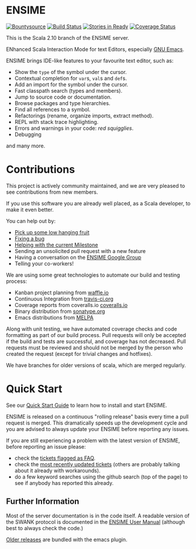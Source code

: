 # ENSIME

[![Bountysource](https://www.bountysource.com/badge/tracker?tracker_id=239449)](https://www.bountysource.com/trackers/239449-ensime?utm_source=239449&utm_medium=shield&utm_campaign=TRACKER_BADGE)
[![Build Status](https://travis-ci.org/ensime/ensime-server.svg?branch=scala-2.9)](https://travis-ci.org/ensime/ensime-server)
[![Stories in Ready](https://badge.waffle.io/ensime/ensime-server.png?label=Low+Hanging+Fruit)](https://waffle.io/ensime/ensime-server)
[![Coverage Status](https://coveralls.io/repos/ensime/ensime-server/badge.png)](https://coveralls.io/r/ensime/ensime-server)

This is the Scala 2.10 branch of the ENSIME server.

ENhanced Scala Interaction Mode for text Editors, especially [GNU Emacs](http://www.gnu.org/software/emacs/).

ENSIME brings IDE-like features to your favourite text editor, such as:

- Show the `type` of the symbol under the cursor.
- Contextual completion for `var`s, `val`s and `def`s.
- Add an import for the symbol under the cursor.
- Fast classpath search (types and members).
- Jump to source code or documentation.
- Browse packages and type hierarchies.
- Find all references to a symbol.
- Refactorings (rename, organize imports, extract method).
- REPL with stack trace highlighting.
- Errors and warnings in your code: *red squigglies*.
- Debugging

and many more.


# Contributions

This project is actively community maintained, and we are very pleased
to see contributions from new members.

If you use this software you are already well placed, as a Scala
developer, to make it even better.

You can help out by:

<!--* [Triaging our open tickets](http://codetriage.com/ensime/ensime-server)-->

* [Pick up some low hanging fruit](https://github.com/ensime/ensime-server/issues?labels=Low+Hanging+Fruit)
* [Fixing a bug](http://github.com/ensime/ensime-server/issues?labels=Bug)
* [Helping with the current Milestone](http://github.com/ensime/ensime-server/issues/milestones)
* Sending an unsolicited pull request with a new feature
* Having a conversation on the [ENSIME Google Group](https://groups.google.com/forum/#!forum/ensime)
* Telling your co-workers!

We are using some great technologies to automate our build and testing process:

* Kanban project planning from [waffle.io](https://waffle.io/ensime/ensime-server)
* Continuous Integration from [travis-ci.org](https://travis-ci.org/ensime/ensime-server)
* Coverage reports from coveralls.io [coveralls.io](https://coveralls.io/r/ensime/ensime-server)
* Binary distribution from [sonatype.org](http://www.sonatype.org/)
* Emacs distributions from [MELPA](http://melpa.milkbox.net/#/ensime)

Along with unit testing, we have automated coverage checks and code
formatting as part of our build process. Pull requests will only be
accepted if the build and tests are successful, and coverage has not
decreased. Pull requests must be reviewed and should not be merged
by the person who created the request (except for trivial changes
and hotfixes).

We have branches for older versions of scala, which are merged regularly.


# Quick Start

See our [Quick Start Guide](http://github.com/ensime/ensime-server/wiki/Quick-Start-Guide) to learn how to install and start ENSIME.

ENSIME is released on a continuous "rolling release" basis every time a pull request is merged. This dramatically speeds up the development cycle and you are advised to always update your ENSIME before reporting any issues.

If you are still experiencing a problem with the latest version of ENSIME, before reporting an issue please:

* check the [tickets flagged as FAQ](https://github.com/ensime/ensime-server/issues?labels=FAQ).
* check the [most recently updated tickets](http://github.com/ensime/ensime-server/issues?direction=desc&sort=updated) (others are probably talking about it already with workarounds).
* do a few keyword searches using the github search (top of the page) to see if anybody has reported this already.


## Further Information

Most of the server documentation is in the code itself. A readable
version of the SWANK protocol is documented in the
[ENSIME User Manual](http://ensime.github.io/) (although best to always check the
code.)

[Older releases](https://www.dropbox.com/sh/ryd981hq08swyqr/V9o9rDvxkS/ENSIME%20Releases)
are bundled with the emacs plugin.
